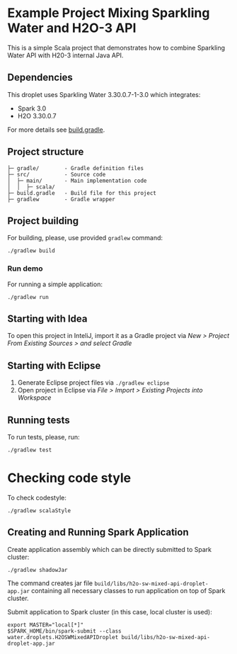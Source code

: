 # Example Project Mixing Sparkling Water and H2O-3 API

This is a simple Scala project that demonstrates how to combine Sparkling Water API with H20-3 internal Java API.

## Dependencies
This droplet uses Sparkling Water 3.30.0.7-1-3.0 which integrates:
  - Spark 3.0
  - H2O 3.30.0.7

For more details see [build.gradle](build.gradle).

## Project structure
 
```
├─ gradle/        - Gradle definition files
├─ src/           - Source code
│  ├─ main/       - Main implementation code 
│  │  ├─ scala/
├─ build.gradle   - Build file for this project
├─ gradlew        - Gradle wrapper 
```

## Project building

For building, please, use provided `gradlew` command:
```
./gradlew build
```

### Run demo
For running a simple application:
```
./gradlew run
```

## Starting with Idea

To open this project in InteliJ, import it as a Gradle project
via _New > Project From Existing Sources > and select Gradle_
    
## Starting with Eclipse
  1. Generate Eclipse project files via `./gradlew eclipse`
  2. Open project in Eclipse via _File > Import > Existing Projects into Workspace_


## Running tests

To run tests, please, run:
```
./gradlew test
```

# Checking code style

To check codestyle:
```
./gradlew scalaStyle
```

## Creating and Running Spark Application

Create application assembly which can be directly submitted to Spark cluster:
```
./gradlew shadowJar
```
The command creates jar file `build/libs/h2o-sw-mixed-api-droplet-app.jar` containing all necessary classes to run application on top of Spark cluster.

Submit application to Spark cluster (in this case, local cluster is used):
```
export MASTER="local[*]"
$SPARK_HOME/bin/spark-submit --class water.droplets.H2OSWMixedAPIDroplet build/libs/h2o-sw-mixed-api-droplet-app.jar
```




